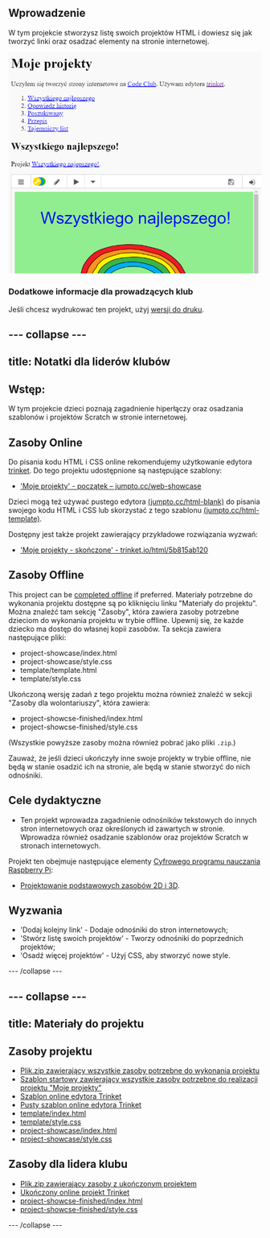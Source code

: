 ## Wprowadzenie

W tym projekcie stworzysz listę swoich projektów HTML i dowiesz się jak tworzyć linki oraz osadzać elementy na stronie internetowej.

![screenshot](images/showcase-intro.png)

### Dodatkowe informacje dla prowadzących klub

Jeśli chcesz wydrukować ten projekt, użyj [wersji do druku](https://projects.raspberrypi.org/en/projects/project-showcase/print).

## \--- collapse \---

## title: Notatki dla liderów klubów

## Wstęp:

W tym projekcie dzieci poznają zagadnienie hiperłączy oraz osadzania szablonów i projektów Scratch w stronie internetowej.

## Zasoby Online

Do pisania kodu HTML i CSS online rekomendujemy użytkowanie edytora [trinket](https://trinket.io/). Do tego projektu udostępnione są następujące szablony:

* ['Moje projekty' - początek – jumpto.cc/web-showcase](http://jumpto.cc/web-showcase)

Dzieci mogą też używać pustego edytora [(jumpto.cc/html-blank)](http://jumpto.cc/html-blank) do pisania swojego kodu HTML i CSS lub skorzystać z tego szablonu [(jumpto.cc/html-template)](http://jumpto.cc/html-template).

Dostępny jest także projekt zawierający przykładowe rozwiązania wyzwań:

* ['Moje projekty - skończone' - trinket.io/html/5b815ab120](https://trinket.io/html/5b815ab120)

## Zasoby Offline

This project can be [completed offline](https://rpf.io/html-offline) if preferred. Materiały potrzebne do wykonania projektu dostępne są po kliknięciu linku "Materiały do projektu". Można znaleźć tam sekcję "Zasoby", która zawiera zasoby potrzebne dzieciom do wykonania projektu w trybie offline. Upewnij się, że każde dziecko ma dostęp do własnej kopii zasobów. Ta sekcja zawiera następujące pliki:

* project-showcase/index.html
* project-showcase/style.css
* template/template.html
* template/style.css

Ukończoną wersję zadań z tego projektu można również znaleźć w sekcji "Zasoby dla wolontariuszy", która zawiera:

* project-showcse-finished/index.html
* project-showcse-finished/style.css

(Wszystkie powyższe zasoby można również pobrać jako pliki `.zip`.)

Zauważ, że jeśli dzieci ukończyły inne swoje projekty w trybie offline, nie będą w stanie osadzić ich na stronie, ale będą w stanie stworzyć do nich odnośniki.

## Cele dydaktyczne

* Ten projekt wprowadza zagadnienie odnośników tekstowych do innych stron internetowych oraz określonych id zawartych w stronie. Wprowadza również osadzanie szablonów oraz projektów Scratch w stronach internetowych. 

Projekt ten obejmuje następujące elementy [Cyfrowego programu nauczania Raspberry Pi](http://rpf.io/curriculum):

* [Projektowanie podstawowych zasobów 2D i 3D](https://www.raspberrypi.org/curriculum/design/creator).

## Wyzwania

* 'Dodaj kolejny link' - Dodaje odnośniki do stron internetowych;
* 'Stwórz listę swoich projektów' - Tworzy odnośniki do poprzednich projektów;
* 'Osadź więcej projektów' - Użyj CSS, aby stworzyć nowe style.

\--- /collapse \---

## \--- collapse \---

## title: Materiały do projektu

## Zasoby projektu

* [Plik.zip zawierający wszystkie zasoby potrzebne do wykonania projektu](https://rpf.io/p/en/project-showcase-go)
* [Szablon startowy zawierający wszystkie zasoby potrzebne do realizacji projektu "Moje projekty"](http://jumpto.cc/web-showcase)
* [Szablon online edytora Trinket](http://jumpto.cc/trinket-template)
* [Pusty szablon online edytora Trinket](http://jumpto.cc/trinket-blank)
* [template/index.html](resources/template-index.html)
* [template/style.css](resources/template-style.css)
* [project-showcase/index.html](resources/project-showcase-index.html)
* [project-showcase/style.css](resources/project-showcase-style.css)

## Zasoby dla lidera klubu

* [Plik.zip zawierający zasoby z ukończonym projektem](https://rpf.io/p/en/project-showcase-go)
* [Ukończony online projekt Trinket](https://trinket.io/html/1d4d4c5ce1)
* [project-showcse-finished/index.html](resources/project-showcase-finished-index.html)
* [project-showcse-finished/style.css](resources/project-showcase-finished-style.css)

\--- /collapse \---